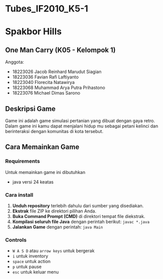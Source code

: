 # Tubes_IF2010_K5-1

# Spakbor Hills

## One Man Carry (K05 - Kelompok 1)
Anggota:
- 18223026 Jacob Reinhard Marudut Siagian
- 18223036 Favian Rafi Laftiyanto
- 18223040 Florecita Natawirya
- 18223068 Muhammad Arya Putra Prihastono
- 18223076 Michael Dimas Sarono

## Deskripsi Game
Game ini adalah game simulasi pertanian yang dibuat dengan gaya retro. Dalam game ini kamu dapat menjalani hidup mu sebagai petani kelinci dan berinteraksi dengan komunitas di kota tersebut.

## Cara Memainkan Game
### Requirements

Untuk memainkan game ini dibutuhkan
- java versi 24 keatas

### Cara install

1. **Unduh repository** terlebih dahulu dari sumber yang disediakan.
2. **Ekstrak** file ZIP ke direktori pilihan Anda.
3. **Buka Command Prompt (CMD)** di direktori tempat file diekstrak.
4. **Kompilasi seluruh file Java** dengan perintah berikut: `javac *.java`
5. **Jalankan Game** dengan perintah: `java Main`

### Controls

- `W A S D` atau `arrow keys` untuk bergerak
- `i` untuk inventory
- `space` untuk action
- `p` untuk pause
- `esc` untuk keluar menu
